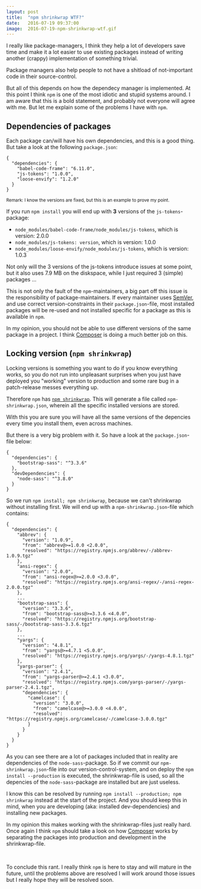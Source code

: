 ```yaml
---
layout: post
title:  "npm shrinkwrap WTF?"
date:   2016-07-19 09:37:00
image:  2016-07-19-npm-shrinkwrap-wtf.gif
---
```

I really like package-managers, I think they help a lot of developers save time and make it a lot easier to use existing 
packages instead of writing another (crappy) implementation of something trivial.

Package managers also help people to not have a shitload of not-important code in their source-control.

But all of this depends on how the dependecy manager is implemented. At this point I think `npm` is one of the most
idiotic and stupid systems around. I am aware that this is a bold statement, and probably not everyone will agree with
me. But let me explain some of the problems I have with `npm`.


## Dependencies of packages

Each package can/will have his own dependencies, and this is a good thing. But take a look at the following `package.json`:

    {
      "dependencies": {
        "babel-code-frame": "6.11.0",
        "js-tokens": "1.0.0",
        "loose-envify": "1.2.0"
      }
    }

<small>Remark: I know the versions are fixed, but this is an example to prove my point.</small>

If you run `npm install` you will end up with **3** versions of the `js-tokens`-package:

* `node_modules/babel-code-frame/node_modules/js-tokens`, which is version: 2.0.0
* `node_modules/js-tokens: version`, which is version: 1.0.0
* `node_modules/loose-envify/node_modules/js-tokens`, which is version: 1.0.3

Not only will the 3 versions of the js-tokens introduce issues at some point, but it also uses 7.9 MB on the diskspace, 
while I just required 3 (simple) packages ...

This is not only the fault of the `npm`-maintainers, a big part off this issue is the responsibility of package-maintainers.
If every maintainer uses [SemVer](http://semver.org/), and use correct version-constraints in their `package.json`-file, 
most installed packages will be re-used and not installed specific for a package as this is available in `npm`.

In my opinion, you should not be able to use different versions of the same package in a project. I think 
[Composer](https://getcomposer.org/) is doing a much better job on this.


## Locking version (`npm shrinkwrap`)

Locking versions is something you want to do if you know everything works, so you do not run into unpleasant surprises
when you just have deployed you "working" version to production and some rare bug in a patch-release messes everything up.

Therefore `npm` has [`npm shrinkwrap`](https://docs.npmjs.com/cli/shrinkwrap). This will generate a file called 
`npm-shrinkwrap.json`, wherein all the specific installed versions are stored.

With this you are sure you will have all the same versions of the depencies every time you install them, even across 
machines.

But there is a very big problem with it. So have a look at the `package.json`-file below:

    {
      "dependencies": {
        "bootstrap-sass": "^3.3.6"
      },
      "devDependencies": {
        "node-sass": "^3.8.0"
      }
    }

So we run `npm install; npm shrinkwrap`, because we can't shrinkwrap without installing first. We will end up with a 
`npm-shrinkwrap.json`-file which contains:

    {
      "dependencies": {
        "abbrev": {
          "version": "1.0.9",
          "from": "abbrev@>=1.0.0 <2.0.0",
          "resolved": "https://registry.npmjs.org/abbrev/-/abbrev-1.0.9.tgz"
        },
        "ansi-regex": {
          "version": "2.0.0",
          "from": "ansi-regex@>=2.0.0 <3.0.0",
          "resolved": "https://registry.npmjs.org/ansi-regex/-/ansi-regex-2.0.0.tgz"
        },
        ...
        "bootstrap-sass": {
          "version": "3.3.6",
          "from": "bootstrap-sass@>=3.3.6 <4.0.0",
          "resolved": "https://registry.npmjs.org/bootstrap-sass/-/bootstrap-sass-3.3.6.tgz"
        },
        ...
        "yargs": {
          "version": "4.8.1",
          "from": "yargs@>=4.7.1 <5.0.0",
          "resolved": "https://registry.npmjs.org/yargs/-/yargs-4.8.1.tgz"
        },
        "yargs-parser": {
          "version": "2.4.1",
          "from": "yargs-parser@>=2.4.1 <3.0.0",
          "resolved": "https://registry.npmjs.com/yargs-parser/-/yargs-parser-2.4.1.tgz",
          "dependencies": {
            "camelcase": {
              "version": "3.0.0",
              "from": "camelcase@>=3.0.0 <4.0.0",
              "resolved": "https://registry.npmjs.org/camelcase/-/camelcase-3.0.0.tgz"
            }
          }
        }
      }
    }


As you can see there are a lot of packages included that in reality are dependencies of the `node-sass`-package. So if we
commit our `npm-shrinkwrap.json`-file into our version-control-system, and on deploy the `npm install --production` is 
executed, the shrinkwrap-file is used, so all the depencies of the `node-sass`-package are installed but are just useless.

I know this can be resolved by running `npm install --production; npm shrinkwrap` instead at the start of the project. 
And you should keep this in mind, when you are developing (aka: installed dev-dependencies) and installing new packages.

In my opinion this makes working with the shrinkwrap-files just really hard. Once again I think `npm` should take a look
on how [Composer](https://getcomposer.org/) works by separating the packages into production and development in the
shrinkwrap-file.

<br />

To conclude this rant. I really think `npm` is here to stay and will mature in the future, until the problems above are
resolved I will work around those issues but I really hope they will be resolved soon.
